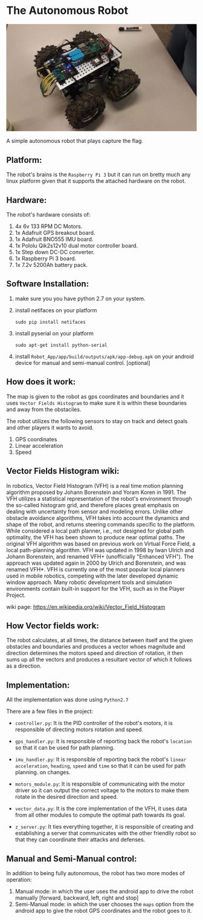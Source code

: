 # The Autonomous Robot

![The Autonomous Robot Screenshot](https://raw.githubusercontent.com/abdalmoniem/The-Autonomous-Robot/master/assets/robot.jpg)

A simple autonomous robot that plays capture the flag.

## Platform:
The robot's brains is the `Raspberry Pi 3` but it can run on bretty much any linux platform given that it supports the attached hardware on the robot.

## Hardware:
The robot's hardware consists of:

1. 4x 6v 133 RPM DC Motors.
2. 1x Adafruit GPS breakout board.
3. 1x Adafruit BNO555 IMU board.
4. 1x Pololu Qik2s12v10 dual motor controller board.
5. 1x Step down DC-DC converter.
6. 1x Raspberry Pi 3 board.
7. 1x 7.2v 5200Ah battery pack.

## Software Installation:
1. make sure you you have python 2.7 on your system.
2. install netifaces on your platform

	```shell
	sudo pip install netifaces
	```

3. install pyserial on your platform

	```shell
	sudo apt-get install python-serial
	```

4. install `Robot_App/app/build/outputs/apk/app-debug.apk` on your android device for manual and semi-manual control. [optional]

## How does it work:
The map is given to the robot as gps coordinates and boundaries and it uses `Vector Fields Histogram` to make sure it is within these boundaries and away from the obstaciles.

The robot utilizes the following sensors to stay on track and detect goals and other players it wants to avoid.

1. GPS coordinates
2. Linear acceleration
3. Speed

## Vector Fields Histogram wiki:
In robotics, Vector Field Histogram (VFH) is a real time motion planning algorithm proposed by Johann Borenstein and Yoram Koren in 1991. The VFH utilizes a statistical representation of the robot's environment through the so-called histogram grid, and therefore places great emphasis on dealing with uncertainty from sensor and modeling errors. Unlike other obstacle avoidance algorithms, VFH takes into account the dynamics and shape of the robot, and returns steering commands specific to the platform. While considered a local path planner, i.e., not designed for global path optimality, the VFH has been shown to produce near optimal paths. The original VFH algorithm was based on previous work on Virtual Force Field, a local path-planning algorithm. VFH was updated in 1998 by Iwan Ulrich and Johann Borenstein, and renamed VFH+ (unofficially "Enhanced VFH"). The approach was updated again in 2000 by Ulrich and Borenstein, and was renamed VFH*. VFH is currently one of the most popular local planners used in mobile robotics, competing with the later developed dynamic window approach. Many robotic development tools and simulation environments contain built-in support for the VFH, such as in the Player Project.

wiki page: https://en.wikipedia.org/wiki/Vector_Field_Histogram

## How Vector fields work:
The robot calculates, at all times, the distance between itself and the given obstacles and boundaries and produces a vector whoes magnitude and direction determines the motors speed and direction of rotation, it then sums up all the vectors and produces a resultant vector of which it follows as a direction.

## Implementation:
All the implementation was done using `Python2.7`

There are a few files in the project:

- `controller.py`: It is the PID controller of the robot's motors, it is responsible of directing motors rotation and speed.

- `gps_handler.py`: It is responsible of reporting back the robot's `location` so that it can be used for path planning.

- `imu_handler.py`: It is responsible of reporting back the robot's `linear acceleration`, `heading`, `speed` and `time` so that it can be used for path planning.
  on changes.

- `motors_module.py`: It is responsible of communicating with the motor driver so it can output the correct voltage to the motors to make them rotate in the desired direction and speed.

- `vector_data.py`: It is the core implementation of the VFH, it uses data from all other modules to compute the optimal path towards its goal.

- `z_server.py`: It ties everything together, it is responsible of creating and establishing a server that communicates with the other friendlly robot so that they can coordinate their attacks and defenses.

## Manual and Semi-Manual control:
In addition to being fully autonomous, the robot has two more modes of operation:

1. Manual mode: in which the user uses the android app to drive the robot manually [forward, backward, left, right and stop]
2. Semi-Manual mode: in which the user chooses the `maps` option from the android app to give the robot GPS coordinates and the robot goes to it.
